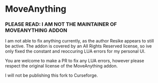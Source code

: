 # MoveAnything

### PLEASE READ: I AM NOT THE MAINTAINER OF MOVEANYTHING ADDON

I am not able to fix anything currently, as the author Resike appears to still be active. The addon is covered by an All Rights Reserved license, so ive only fixed the constant and reoccuring LUA errors for my personal UI.

You are welcome to make a PR to fix any LUA errors, however please respect the original license of the MoveAnything addon.

I will not be publishing this fork to Curseforge.
